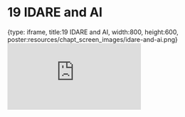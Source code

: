 # 19 IDARE and AI
 
{type: iframe, title:19 IDARE and AI, width:800, height:600, poster:resources/chapt_screen_images/idare-and-ai.png}
![](https://hutchdatascience.org/AI_for_Decision_Makers/no_toc/idare-and-ai.html)
 

 
